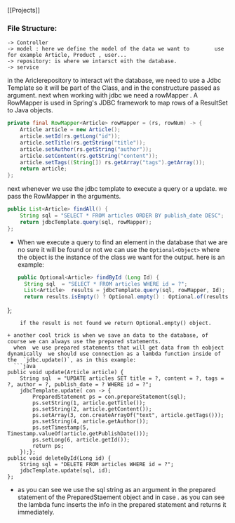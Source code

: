[[Projects]]

### File Structure:
	-> Controller
	-> model : here we define the model of the data we want to        use  for example Article, Product , user...
	-> repository: is where we intarsct eith the database.
	-> service
	

in the Ariclerepository to interact wit the database, we need to use a Jdbc Template so it will be part of the Class, and in the constructure passed as argument.
next when working with jdbc we need a rowMapper . A RowMapper is used in Spring's JDBC framework to map rows of a ResultSet to Java objects.

```java
private final RowMapper<Article> rowMapper = (rs, rowNum) -> {  
    Article article = new Article();  
    article.setId(rs.getLong("id"));  
    article.setTitle(rs.getString("title"));  
    article.setAuthor(rs.getString("author"));  
    article.setContent(rs.getString("content"));  
    article.setTags((String[]) rs.getArray("tags").getArray());  
    return article;  
};
```

next whenever we use  the jdbc template to execute a query or a update. we pass the RowMapper in the arguments.

```java
public List<Article> findAll() {  
    String sql = "SELECT * FROM articles ORDER BY publish_date DESC";  
    return jdbcTemplate.query(sql, rowMapper);  
};
```


+ When we execute a query to find an element in the database that we are no sure it will be found or not we can use the `Optional<Object>`  where the object is the instance of the class we want for the output.
  here is an example:
  ```java
  public Optional<Article> findById (Long Id) {  
    String sql  = "SELECT * FROM articles WHERE id = ?";  
    List<Article>  results = jdbcTemplate.query(sql, rowMapper, Id);  
    return results.isEmpty() ? Optional.empty() : Optional.of(results.get(0));  
};
```
	if the result is not found we return Optional.empty() object.

+ another cool trick is when we save an data to the database, of course we can always use the prepared statements.
  when  we use prepared statements that will get data from th eobject dynamically  we should use connection as a lambda function inside of the  `jdbc.update()`, as in this example:
  ```java
public void update(Article article) {  
    String sql  = "UPDATE articles SET title = ?, content = ?, tags = ?, author = ?, publish_date = ? WHERE id = ?";  
    jdbcTemplate.update( con -> {  
        PreparedStatement ps = con.prepareStatement(sql);  
        ps.setString(1, article.getTitle());  
        ps.setString(2, article.getContent());  
        ps.setArray(3, con.createArrayOf("text", article.getTags()));  
        ps.setString(4, article.getAuthor());  
        ps.setTimestamp(5, Timestamp.valueOf(article.getPublishDate()));  
        ps.setLong(6, article.getId());  
        return ps;  
    });};  
public void deleteById(Long id) {  
    String sql = "DELETE FROM articles WHERE id = ?";  
    jdbcTemplate.update(sql, id);  
};
```
+ as you can see we use the sql string as an argument in the prepared statement of the PreparedStaement object and in case . as you can see the lambda func inserts the info in the prepared statement and returns it immediately.
